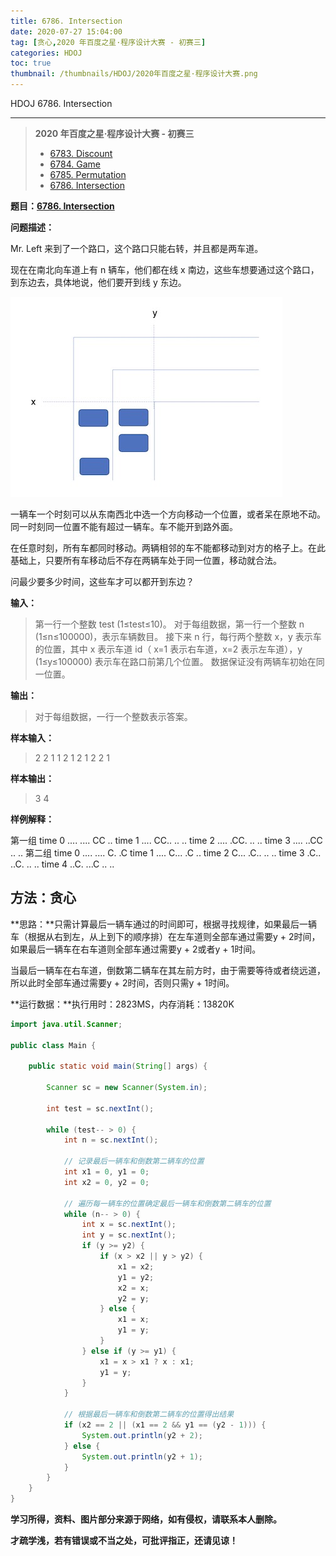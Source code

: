 ```yaml
---
title: 6786. Intersection
date: 2020-07-27 15:04:00
tag: [贪心,2020 年百度之星·程序设计大赛 - 初赛三]
categories: HDOJ
toc: true
thumbnail: /thumbnails/HDOJ/2020年百度之星·程序设计大赛.png
---
```


HDOJ 6786. Intersection

<!--more-->

---

> **2020 年百度之星·程序设计大赛 - 初赛三**
>
>* [6783. Discount](https://crazy-sky.github.io/2020/07/27/6783.%20Discount/)
>* [6784. Game](https://crazy-sky.github.io/2020/07/27/6784.%20Game/)
>* [6785. Permutation](https://crazy-sky.github.io/2020/07/27/6785.%20Permutation/)
>* [6786. Intersection](https://crazy-sky.github.io/2020/07/27/6786.%20Intersection/)

**题目：[6786. Intersection](http://acm.hdu.edu.cn/showproblem.php?pid=6786)**

**问题描述：**

Mr. Left 来到了一个路口，这个路口只能右转，并且都是两车道。

现在在南北向车道上有 n 辆车，他们都在线 x 南边，这些车想要通过这个路口，到东边去，具体地说，他们要开到线 y 东边。

![](6786.%20Intersection/1.jpg)

一辆车一个时刻可以从东南西北中选一个方向移动一个位置，或者呆在原地不动。 同一时刻同一位置不能有超过一辆车。车不能开到路外面。

在任意时刻，所有车都同时移动。两辆相邻的车不能都移动到对方的格子上。在此基础上，只要所有车移动后不存在两辆车处于同一位置，移动就合法。

问最少要多少时间，这些车才可以都开到东边？

**输入：**

 > 第一行一个整数 test (1≤test≤10)。
> 对于每组数据，第一行一个整数 n (1≤n≤100000)，表示车辆数目。
> 接下来 n 行，每行两个整数 x，y 表示车的位置，其中 x 表示车道 id（ x=1 表示右车道，x=2 表示左车道），y (1≤y≤100000) 表示车在路口前第几个位置。
> 数据保证没有两辆车初始在同一位置。

**输出：**

> 对于每组数据，一行一个整数表示答案。

**样本输入：**

 > 2
 > 2
 > 1 1
 > 2 1
 > 2
 > 1 2
 > 2 1

 **样本输出：**

 > 3
 > 4

**样例解释：**

第一组
time 0
....
....
CC
..
time 1
....
CC..
..
..
time 2
....
.CC.
..
..
time 3
....
..CC
..
..
第二组
time 0
....
....
C.
.C
time 1
....
C...
.C
..
time 2
C...
.C..
..
..
time 3
.C..
..C.
..
..
time 4
..C.
...C
..
..

## 方法：贪心

**思路：**只需计算最后一辆车通过的时间即可，根据寻找规律，如果最后一辆车（根据从右到左，从上到下的顺序排）在左车道则全部车通过需要y + 2时间，如果最后一辆车在右车道则全部车通过需要y + 2或者y + 1时间。

当最后一辆车在右车道，倒数第二辆车在其左前方时，由于需要等待或者绕远道，所以此时全部车通过需要y + 2时间，否则只需y + 1时间。

**运行数据：**执行用时：2823MS，内存消耗：13820K

```java
import java.util.Scanner;

public class Main {

    public static void main(String[] args) {

        Scanner sc = new Scanner(System.in);

        int test = sc.nextInt();

        while (test-- > 0) {
            int n = sc.nextInt();

            // 记录最后一辆车和倒数第二辆车的位置
            int x1 = 0, y1 = 0;
            int x2 = 0, y2 = 0;

            // 遍历每一辆车的位置确定最后一辆车和倒数第二辆车的位置
            while (n-- > 0) {
                int x = sc.nextInt();
                int y = sc.nextInt();
                if (y >= y2) {
                    if (x > x2 || y > y2) {
                        x1 = x2;
                        y1 = y2;
                        x2 = x;
                        y2 = y;
                    } else {
                        x1 = x;
                        y1 = y;
                    }
                } else if (y >= y1) {
                    x1 = x > x1 ? x : x1;
                    y1 = y;
                }
            }

            // 根据最后一辆车和倒数第二辆车的位置得出结果
            if (x2 == 2 || (x1 == 2 && y1 == (y2 - 1))) {
                System.out.println(y2 + 2);
            } else {
                System.out.println(y2 + 1);
            }
        }
    }
}
```

**学习所得，资料、图片部分来源于网络，如有侵权，请联系本人删除。**

**才疏学浅，若有错误或不当之处，可批评指正，还请见谅！**